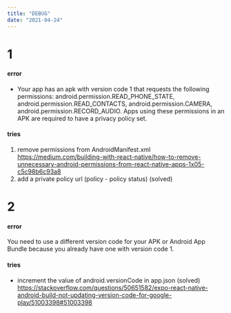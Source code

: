 ```yaml
---
title: "DEBUG"
date: "2021-04-24"
---
```


# 1

#### error

- Your app has an apk with version code 1 that requests the following permissions: android.permission.READ_PHONE_STATE, android.permission.READ_CONTACTS, android.permission.CAMERA, android.permission.RECORD_AUDIO. Apps using these permissions in an APK are required to have a privacy policy set.

#### tries

1. remove permissions from AndroidManifest.xml
   https://medium.com/building-with-react-native/how-to-remove-unnecessary-android-permissions-from-react-native-apps-1x05-c5c98b6c93a8
2. add a private policy url (policy - policy status) (solved)

# 2

#### error

You need to use a different version code for your APK or Android App Bundle because you already have one with version code 1.

#### tries

- increment the value of android.versionCode in app.json (solved)
  https://stackoverflow.com/questions/50651582/expo-react-native-android-build-not-updating-version-code-for-google-play/51003398#51003398
